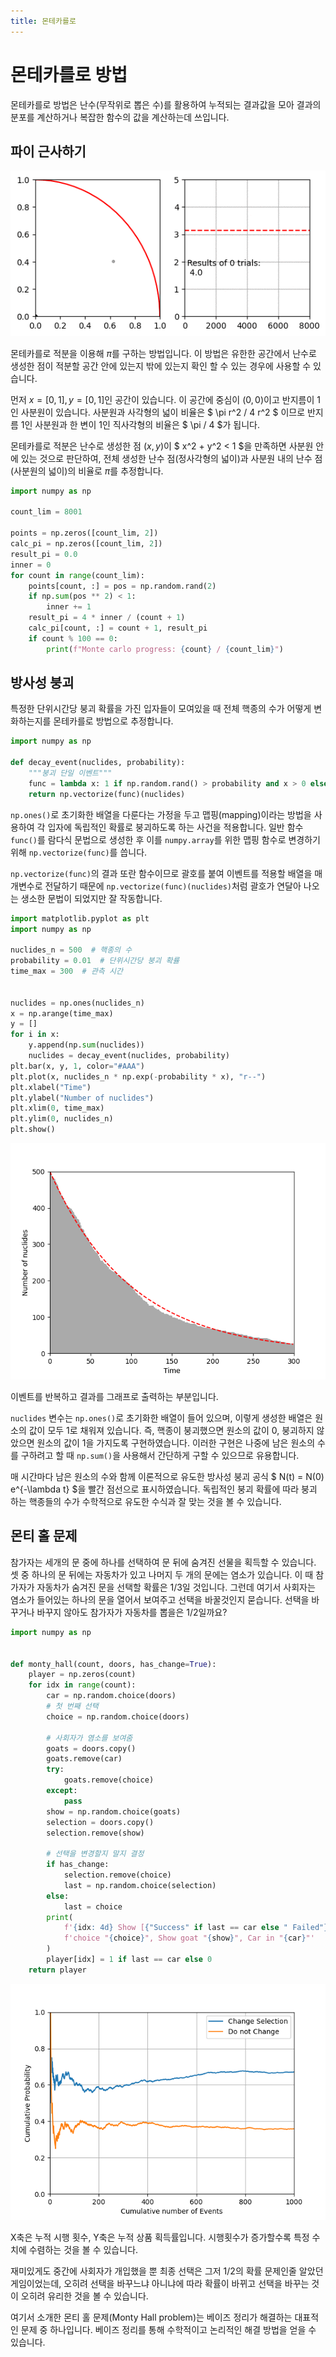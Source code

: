 ```yaml
---
title: 몬테카를로
---
```


# 몬테카를로 방법

몬테카를로 방법은 난수(무작위로 뽑은 수)를 활용하여 누적되는 결과값을 모아 결과의 분포를 계산하거나 복잡한 함수의 값을 계산하는데 쓰입니다.

## 파이 근사하기

![코드 결과](assets/monte_carlo_3.gif)

몬테카를로 적분을 이용해 $\pi$를 구하는 방법입니다. 이 방법은 유한한 공간에서 난수로 생성한 점이 적분할 공간 안에 있는지 밖에 있는지 확인 할 수 있는 경우에 사용할 수 있습니다.

먼저 $x=[0, 1], y=[0,1]$인 공간이 있습니다. 이 공간에 중심이 $(0, 0)$이고 반지름이 $1$인 사분원이 있습니다. 사분원과 사각형의 넓이 비율은 $ \pi r^2 / 4 r^2 $ 이므로 반지름 1인 사분원과 한 변이 1인 직사각형의 비율은 $ \pi / 4 $가 됩니다.

몬테카를로 적분은 난수로 생성한 점 $(x, y)$이 $ x^2 + y^2 < 1 $을 만족하면 사분원 안에 있는 것으로 판단하여, 전체 생성한 난수 점(정사각형의 넓이)과 사분원 내의 난수 점(사분원의 넓이)의 비율로 $\pi$를 추정합니다.

```python
import numpy as np

count_lim = 8001

points = np.zeros([count_lim, 2])
calc_pi = np.zeros([count_lim, 2])
result_pi = 0.0
inner = 0
for count in range(count_lim):
    points[count, :] = pos = np.random.rand(2)
    if np.sum(pos ** 2) < 1:
        inner += 1
    result_pi = 4 * inner / (count + 1)
    calc_pi[count, :] = count + 1, result_pi
    if count % 100 == 0:
        print(f"Monte carlo progress: {count} / {count_lim}")
```

## 방사성 붕괴

특정한 단위시간당 붕괴 확률을 가진 입자들이 모여있을 때 전체 핵종의 수가 어떻게 변화하는지를 몬테카를로 방법으로 추정합니다.

```python
import numpy as np

def decay_event(nuclides, probability):
    """붕괴 단일 이벤트"""
    func = lambda x: 1 if np.random.rand() > probability and x > 0 else 0
    return np.vectorize(func)(nuclides)
```

`np.ones()`로 초기화한 배열을 다룬다는 가정을 두고 맵핑(mapping)이라는 방법을 사용하여 각 입자에 독립적인 확률로 붕괴하도록 하는 사건을 적용합니다. 일반 함수 `func()`를 람다식 문법으로 생성한 후 이를 `numpy.array`를 위한 맵핑 함수로 변경하기 위해 `np.vectorize(func)`를 씁니다.

`np.vectorize(func)`의 결과 또란 함수이므로 괄호를 붙여 이벤트를 적용할 배열을 매개변수로 전달하기 때문에 `np.vectorize(func)(nuclides)`처럼 괄호가 연달아 나오는 생소한 문법이 되었지만 잘 작동합니다.

```python
import matplotlib.pyplot as plt
import numpy as np

nuclides_n = 500  # 핵종의 수
probability = 0.01  # 단위시간당 붕괴 확률
time_max = 300  # 관측 시간


nuclides = np.ones(nuclides_n)
x = np.arange(time_max)
y = []
for i in x:
    y.append(np.sum(nuclides))
    nuclides = decay_event(nuclides, probability)
plt.bar(x, y, 1, color="#AAA")
plt.plot(x, nuclides_n * np.exp(-probability * x), "r--")
plt.xlabel("Time")
plt.ylabel("Number of nuclides")
plt.xlim(0, time_max)
plt.ylim(0, nuclides_n)
plt.show()
```

![코드 결과](assets/monte_carlo_2.png)

이벤트를 반복하고 결과를 그래프로 출력하는 부분입니다.

`nuclides` 변수는 `np.ones()`로 초기화한 배열이 들어 있으며, 이렇게 생성한 배열은 원소의 값이 모두 1로 채워져 있습니다. 즉, 핵종이 붕괴했으면 원소의 값이 0, 붕괴하지 않았으면 원소의 값이 1을 가지도록 구현하였습니다. 이러한 구현은 나중에 남은 원소의 수를  구하려고 할 때 `np.sum()`을 사용해서 간단하게 구할 수 있으므로 유용합니다.

매 시간마다 남은 원소의 수와 함께 이론적으로 유도한 방사성 붕괴 공식 $ N(t) = N(0) e^{-\lambda t} $을 빨간 점선으로 표시하였습니다. 독립적인 붕괴 확률에 따라 붕괴 하는 핵종들의 수가 수학적으로 유도한 수식과 잘 맞는 것을 볼 수 있습니다.

## 몬티 홀 문제

참가자는 세개의 문 중에 하나를 선택하여 문 뒤에 숨겨진 선물을 획득할 수 있습니다. 셋 중 하나의 문 뒤에는 자동차가 있고 나머지 두 개의 문에는 염소가 있습니다. 이 때 참가자가 자동차가 숨겨진 문을 선택할 확률은 1/3일 것입니다. 그런데 여기서 사회자는 염소가 들어있는 하나의 문을 열어서 보여주고 선택을 바꿀것인지 묻습니다. 선택을 바꾸거나 바꾸지 않아도 참가자가 자동차를 뽑을은 1/2일까요?

```python
import numpy as np


def monty_hall(count, doors, has_change=True):
    player = np.zeros(count)
    for idx in range(count):
        car = np.random.choice(doors)
        # 첫 번째 선택
        choice = np.random.choice(doors)

        # 사회자가 염소를 보여줌
        goats = doors.copy()
        goats.remove(car)
        try:
            goats.remove(choice)
        except:
            pass
        show = np.random.choice(goats)
        selection = doors.copy()
        selection.remove(show)

        # 선택을 변경할지 말지 결정
        if has_change:
            selection.remove(choice)
            last = np.random.choice(selection)
        else:
            last = choice
        print(
            f'{idx: 4d} Show [{"Success" if last == car else " Failed"}]: '
            f'choice "{choice}", Show goat "{show}", Car in "{car}"'
        )
        player[idx] = 1 if last == car else 0
    return player
```

![코드 결과](assets/monte_carlo_1.png)

X축은 누적 시행 횟수, Y축은 누적 상품 획득률입니다. 시행횟수가 증가할수록 특정 수치에 수렴하는 것을 볼 수 있습니다.

재미있게도 중간에 사회자가 개입했을 뿐 최종 선택은 그저 1/2의 확률 문제인줄 알았던 게임이었는데, 오히려 선택을 바꾸느냐 아니냐에 따라 확률이 바뀌고 선택을 바꾸는 것이 오히려 유리한 것을 볼 수 있습니다.

여기서 소개한 몬티 홀 문제(Monty Hall problem)는 베이즈 정리가 해결하는 대표적인 문제 중 하나입니다. 베이즈 정리를 통해 수학적이고 논리적인 해결 방법을 얻을 수 있습니다.
